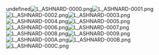 undefined![L_ASHNARD-0000.png](https://raw.githubusercontent.com/Klokinator/FE-Repo/main/Portrait%20Repository/FE09%20Mugs%20(Path%20of%20Radiance)/FE9%20Vanilla%20Mugs%20(Ingame%20Rips)/Ashnard/L_ASHNARD-0000.png "L_ASHNARD-0000.png")![L_ASHNARD-0001.png](https://raw.githubusercontent.com/Klokinator/FE-Repo/main/Portrait%20Repository/FE09%20Mugs%20(Path%20of%20Radiance)/FE9%20Vanilla%20Mugs%20(Ingame%20Rips)/Ashnard/L_ASHNARD-0001.png "L_ASHNARD-0001.png")![L_ASHNARD-0002.png](https://raw.githubusercontent.com/Klokinator/FE-Repo/main/Portrait%20Repository/FE09%20Mugs%20(Path%20of%20Radiance)/FE9%20Vanilla%20Mugs%20(Ingame%20Rips)/Ashnard/L_ASHNARD-0002.png "L_ASHNARD-0002.png")![L_ASHNARD-0003.png](https://raw.githubusercontent.com/Klokinator/FE-Repo/main/Portrait%20Repository/FE09%20Mugs%20(Path%20of%20Radiance)/FE9%20Vanilla%20Mugs%20(Ingame%20Rips)/Ashnard/L_ASHNARD-0003.png "L_ASHNARD-0003.png")![L_ASHNARD-0004.png](https://raw.githubusercontent.com/Klokinator/FE-Repo/main/Portrait%20Repository/FE09%20Mugs%20(Path%20of%20Radiance)/FE9%20Vanilla%20Mugs%20(Ingame%20Rips)/Ashnard/L_ASHNARD-0004.png "L_ASHNARD-0004.png")![L_ASHNARD-0005.png](https://raw.githubusercontent.com/Klokinator/FE-Repo/main/Portrait%20Repository/FE09%20Mugs%20(Path%20of%20Radiance)/FE9%20Vanilla%20Mugs%20(Ingame%20Rips)/Ashnard/L_ASHNARD-0005.png "L_ASHNARD-0005.png")![L_ASHNARD-0006.png](https://raw.githubusercontent.com/Klokinator/FE-Repo/main/Portrait%20Repository/FE09%20Mugs%20(Path%20of%20Radiance)/FE9%20Vanilla%20Mugs%20(Ingame%20Rips)/Ashnard/L_ASHNARD-0006.png "L_ASHNARD-0006.png")![L_ASHNARD-0007.png](https://raw.githubusercontent.com/Klokinator/FE-Repo/main/Portrait%20Repository/FE09%20Mugs%20(Path%20of%20Radiance)/FE9%20Vanilla%20Mugs%20(Ingame%20Rips)/Ashnard/L_ASHNARD-0007.png "L_ASHNARD-0007.png")![L_ASHNARD-0008.png](https://raw.githubusercontent.com/Klokinator/FE-Repo/main/Portrait%20Repository/FE09%20Mugs%20(Path%20of%20Radiance)/FE9%20Vanilla%20Mugs%20(Ingame%20Rips)/Ashnard/L_ASHNARD-0008.png "L_ASHNARD-0008.png")![L_ASHNARD-0009.png](https://raw.githubusercontent.com/Klokinator/FE-Repo/main/Portrait%20Repository/FE09%20Mugs%20(Path%20of%20Radiance)/FE9%20Vanilla%20Mugs%20(Ingame%20Rips)/Ashnard/L_ASHNARD-0009.png "L_ASHNARD-0009.png")![L_ASHNARD-000A.png](https://raw.githubusercontent.com/Klokinator/FE-Repo/main/Portrait%20Repository/FE09%20Mugs%20(Path%20of%20Radiance)/FE9%20Vanilla%20Mugs%20(Ingame%20Rips)/Ashnard/L_ASHNARD-000A.png "L_ASHNARD-000A.png")![L_ASHNARD-000B.png](https://raw.githubusercontent.com/Klokinator/FE-Repo/main/Portrait%20Repository/FE09%20Mugs%20(Path%20of%20Radiance)/FE9%20Vanilla%20Mugs%20(Ingame%20Rips)/Ashnard/L_ASHNARD-000B.png "L_ASHNARD-000B.png")![L_ASHNARD-000C.png](https://raw.githubusercontent.com/Klokinator/FE-Repo/main/Portrait%20Repository/FE09%20Mugs%20(Path%20of%20Radiance)/FE9%20Vanilla%20Mugs%20(Ingame%20Rips)/Ashnard/L_ASHNARD-000C.png "L_ASHNARD-000C.png")